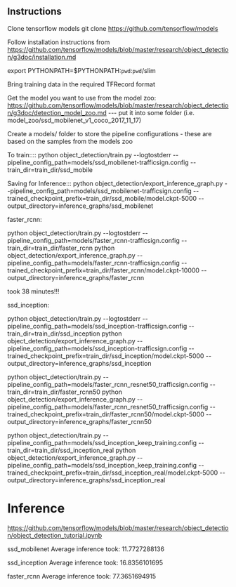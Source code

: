 Instructions
------

Clone tensorflow models 
git clone https://github.com/tensorflow/models

Follow installation instructions from https://github.com/tensorflow/models/blob/master/research/object_detection/g3doc/installation.md


export PYTHONPATH=$PYTHONPATH:`pwd`:`pwd`/slim


Bring training data in the required TFRecord format

Get the model you want to use from the model zoo: https://github.com/tensorflow/models/blob/master/research/object_detection/g3doc/detection_model_zoo.md --- put it into some folder (i.e. model_zoo/ssd_mobilenet_v1_coco_2017_11_17)

Create a models/ folder to store the pipeline configurations - these are based on the samples from the models zoo

To train::::
python object_detection/train.py --logtostderr --pipeline_config_path=models/ssd_mobilenet-trafficsign.config --train_dir=train_dir/ssd_mobile

Saving for Inference:::
python object_detection/export_inference_graph.py  --pipeline_config_path=models/ssd_mobilenet-trafficsign.config --trained_checkpoint_prefix=train_dir/ssd_mobile/model.ckpt-5000 --output_directory=inference_graphs/ssd_mobilenet


faster_rcnn:

python object_detection/train.py --logtostderr --pipeline_config_path=models/faster_rcnn-trafficsign.config --train_dir=train_dir/faster_rcnn
python object_detection/export_inference_graph.py  --pipeline_config_path=models/faster_rcnn-trafficsign.config --trained_checkpoint_prefix=train_dir/faster_rcnn/model.ckpt-10000 --output_directory=inference_graphs/faster_rcnn

took 38 minutes!!!

ssd_inception:

python object_detection/train.py --logtostderr --pipeline_config_path=models/ssd_inception-trafficsign.config --train_dir=train_dir/ssd_inception
python object_detection/export_inference_graph.py  --pipeline_config_path=models/ssd_inception-trafficsign.config --trained_checkpoint_prefix=train_dir/ssd_inception/model.ckpt-5000 --output_directory=inference_graphs/ssd_inception


python object_detection/train.py --pipeline_config_path=models/faster_rcnn_resnet50_trafficsign.config --train_dir=train_dir/faster_rcnn50
python object_detection/export_inference_graph.py  --pipeline_config_path=models/faster_rcnn_resnet50_trafficsign.config --trained_checkpoint_prefix=train_dir/faster_rcnn50/model.ckpt-5000 --output_directory=inference_graphs/faster_rcnn50




python object_detection/train.py --pipeline_config_path=models/ssd_inception_keep_training.config --train_dir=train_dir/ssd_inception_real
python object_detection/export_inference_graph.py  --pipeline_config_path=models/ssd_inception_keep_training.config --trained_checkpoint_prefix=train_dir/ssd_inception_real/model.ckpt-5000 --output_directory=inference_graphs/ssd_inception_real


Inference
=======
https://github.com/tensorflow/models/blob/master/research/object_detection/object_detection_tutorial.ipynb


ssd_mobilenet
Average inference took: 11.7727288136

ssd_inception
Average inference took: 16.8356101695

faster_rcnn
Average inference took: 77.3651694915